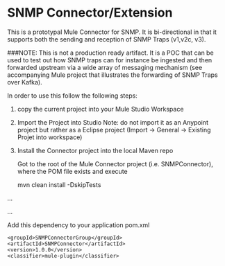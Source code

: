 # SNMP Connector/Extension

This is a prototypal Mule Connector for SNMP. It is bi-directional in that it supports both the sending and reception of SNMP Traps (v1,v2c, v3).

###NOTE: This is not a production ready artifact. It is a POC that can be used to test out how SNMP traps can for instance be ingested and then forwarded upstream via a wide array of messaging mechanism (see accompanying Mule project that illustrates the forwarding of SNMP Traps over Kafka).

In order to use this follow the following steps:

1) copy the current project into your Mule Studio Workspace

2) Import the Project into Studio
  Note: do not import it as an Anypoint project but rather as a Eclipse project (Import -> General -> Existing Projet into 
  workspace)

3) Install the Connector project into the local Maven repo

   Got to the root of the Mule Connector project (i.e. SNMPConnector), where the POM file exists and execute

    mvn clean install -DskipTests









...


...


Add this dependency to your application pom.xml

```
<groupId>SNMPConnectorGroup</groupId>
<artifactId>SNMPConnector</artifactId>
<version>1.0.0</version>
<classifier>mule-plugin</classifier>
```
